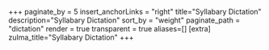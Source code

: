 +++
paginate_by = 5
insert_anchorLinks = "right"
title="Syllabary Dictation"
description="Syllabary Dictation"
sort_by = "weight"
paginate_path = "dictation"
render = true
transparent = true
aliases=[]
[extra]
zulma_title="Syllabary Dictation"
+++